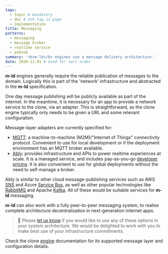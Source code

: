 ```yaml
---
tags:
  - topic # mandatory
  - doc # 1th tag is page
  - implementation
title: Messaging
patterns:
  - messaging
  - message broker
  - realtime service
  - pubsub
summary: '<b>m-ld</b> engines use a message delivery architecture.'
date: 2020-11-01 # Used for sort order
---
```

**m-ld** engines generally require the reliable publication of messages to the
domain. Logically this is part of the 'network' infrastructure and abstracted in
the **m-ld** specification.

One day message publishing will be publicly available as part of the internet.
In the meantime, it is necessary for an app to provide a network service to the
clone, via an adapter. This is straightforward, as the clone engine typically
only needs to be given a URL and some relevant configuration.

Message-layer adapters are currently specified for:
- [MQTT](http://mqtt.org/): a machine-to-machine (M2M)/"Internet of Things"
  connectivity protocol. Convenient to use for local development or if the
  deployment environment has an MQTT broker available.
- [Ably](https://www.ably.io/): provides infrastructure and APIs to power
  realtime experiences at scale. It is a managed service, and includes
  pay-as-you-go [developer pricing](https://www.ably.io/pricing). It is also
  convenient to use for global deployments without the need to self-manage a
  broker.

Ably is similar to other cloud message-publishing services such as AWS
[SNS](https://aws.amazon.com/pub-sub-messaging/) and Azure
[Service&nbsp;Bus](https://docs.microsoft.com/en-us/azure/service-bus-messaging/service-bus-messaging-overview),
as well as other popular technologies like [RabbitMQ](https://www.rabbitmq.com/)
and Apache [Kafka](https://kafka.apache.org/). All of these would be suitable
services for **m-ld** messaging.

**m-ld** can also work with a fully peer-to-peer messaging system, to realise
complete architecture decentralisation in next-generation internet apps.

> 🚧 Please [let&nbsp;us&nbsp;know](/hello/) if you would like to use any of
> these options in your system architecture. We would be delighted to work with
> you to make best use of your infrastructure commitments.

Check the clone [engine](/doc/#platforms) documentation for its supported
message layer and configuration details.